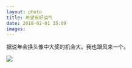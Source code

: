 ```yaml
---
layout: photo
title: 希望有好运气
date: 2018-02-01 15:09
images: 
---
```


据说年会换头像中大奖的机会大。我也跟风来一个。

![]({{site:url}}/photo/20180201/goodluck.jpeg)